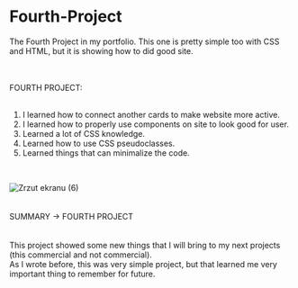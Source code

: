 # Fourth-Project
The Fourth Project in my portfolio. This one is pretty simple too with CSS and HTML, but it is showing how to did good site.<br>
<br><br>

FOURTH PROJECT: <br><br>
1. I learned how to connect another cards to make website more active.<br>
2. I learned how to properly use components on site to look good for user.<br>
3. Learned a lot of CSS knowledge.<br>
4. Learned how to use CSS pseudoclasses.<br>
5. Learned things that can minimalize the code.<br>
<br>

![Zrzut ekranu (6)](https://user-images.githubusercontent.com/99299154/194665794-09e37ce5-0d0e-434d-893d-6948767b7d47.png)
<br><br><br>
SUMMARY -> FOURTH PROJECT <br>
<br><br>
This project showed some new things that I will bring to my next projects (this commercial and not commercial).<br>
As I wrote before, this was very simple project, but that learned me very important thing to remember for future.<br>
